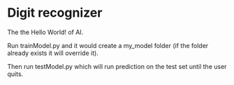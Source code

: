 

# Digit recognizer

The the Hello World! of AI. 

Run trainModel.py and it would create a my_model folder (if the folder already exists it will override it).

Then run testModel.py which will run prediction on the test set until the user quits. 

